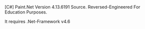 [C#] Paint.Net Version 4.13.6191 Source. Reversed-Engineered For Education Purposes.

It requires .Net-Framework v4.6
